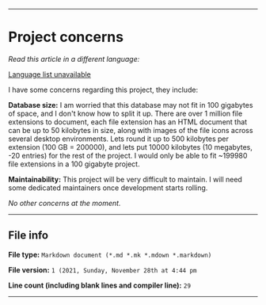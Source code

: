 
***

# Project concerns

_Read this article in a different language:_

[Language list unavailable](/FINF/Documentation/FilePath/)

I have some concerns regarding this project, they include:

**Database size:** I am worried that this database may not fit in 100 gigabytes of space, and I don't know how to split it up. There are over 1 million file extensions to document, each file extension has an HTML document that can be up to 50 kilobytes in size, along with images of the file icons across several desktop environments. Lets round it up to 500 kilobytes per extension (100 GB = 200000), and lets put 10000 kilobytes (10 megabytes, -20 entries) for the rest of the project. I would only be able to fit ~199980 file extensions in a 100 gigabyte project.

**Maintainability:** This project will be very difficult to maintain. I will need some dedicated maintainers once development starts rolling.

_No other concerns at the moment._

***

## File info

**File type:** `Markdown document (*.md *.mk *.mdown *.markdown)`

**File version:** `1 (2021, Sunday, November 28th at 4:44 pm`

**Line count (including blank lines and compiler line):** `29`

***
